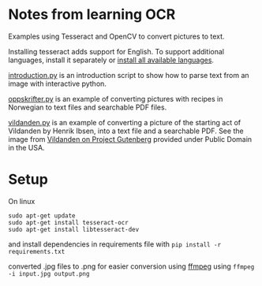 # Notes from learning OCR

Examples using Tesseract and OpenCV to convert pictures to text. 

Installing tesseract adds support for English. To support additional languages, install it separately or [install all available languages](https://askubuntu.com/a/798492).

[introduction.py](introduction.py) is an introduction script to show how to parse text from an image with interactive python.

[oppskrifter.py](oppskrifter.py) is an example of converting pictures with recipes in Norwegian to text files and searchable PDF files. 

[vildanden.py](vildanden.py) is an example of converting a picture of the starting act of Vildanden by Henrik Ibsen, into a text file and a searchable PDF. See the image from [Vildanden on Project Gutenberg](https://www.gutenberg.org/ebooks/13041) provided under Public Domain in the USA.

# Setup

On linux

```
sudo apt-get update
sudo apt-get install tesseract-ocr
sudo apt-get install libtesseract-dev
```

and install dependencies in requirements file with `pip install -r requirements.txt`

converted .jpg files to .png for easier conversion using [ffmpeg](https://ffmpeg.org/) using `ffmpeg -i input.jpg output.png`
